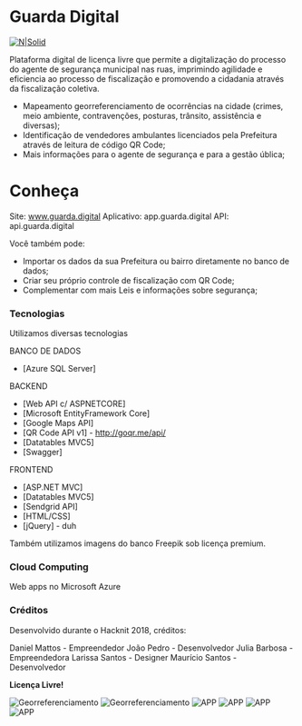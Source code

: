 # Guarda Digital

[![N|Solid](http://app.guarda.digital/img/logo.png)](http://guarda.digital/home/about)

Plataforma digital de licença livre que permite a digitalização do processo do agente de segurança municipal nas ruas, imprimindo agilidade e eficiencia ao processo de fiscalização e promovendo a cidadania através da fiscalização coletiva.

  - Mapeamento georreferenciamento de ocorrências na cidade (crimes, meio ambiente, contravenções, posturas, trânsito, assistência e diversas);
  - Identificação de vendedores ambulantes licenciados pela Prefeitura através de leitura de código QR Code;
  - Mais informações para o agente de segurança e para a gestão ública; 

# Conheça

  Site: www.guarda.digital
  Aplicativo: app.guarda.digital
  API: api.guarda.digital


Você também pode:
  - Importar os dados da sua Prefeitura ou bairro diretamente no banco de dados;
  - Criar seu próprio controle de fiscalização com QR Code;
  - Complementar com mais Leis e informações sobre segurança;
   
### Tecnologias

Utilizamos diversas tecnologias

BANCO DE DADOS
* [Azure SQL Server]

BACKEND
* [Web API c/ ASPNETCORE] 
* [Microsoft EntityFramework Core]
* [Google Maps API]
* [QR Code API v1] - http://goqr.me/api/
* [Datatables MVC5]
* [Swagger]

FRONTEND
* [ASP.NET MVC]
* [Datatables MVC5]
* [Sendgrid API]
* [HTML/CSS]
* [jQuery] - duh

Também utilizamos imagens do banco Freepik sob licença premium.

### Cloud Computing
Web apps no Microsoft Azure

### Créditos

Desenvolvido durante o Hacknit 2018, créditos:

Daniel Mattos - Empreendedor
João Pedro - Desenvolvedor
Julia Barbosa - Empreendedora
Larissa Santos - Designer
Maurício Santos - Desenvolvedor

**Licença Livre!**

![Georreferenciamento](http://guarda.digital/prints/mapa2.png)
![Georreferenciamento](http://guarda.digital/prints/mapa1.png)
![APP](http://guarda.digital/prints/app1.png)
![APP](http://guarda.digital/prints/app2.png)
![APP](http://guarda.digital/prints/site.png)
![APP](http://guarda.digital/prints/API.png)
